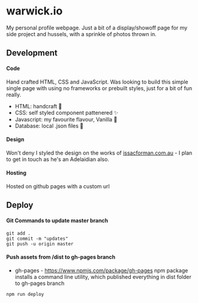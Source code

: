 # warwick.io
My personal profile webpage. Just a bit of a display/showoff page for my side project and hussels, with a sprinkle of photos thrown in.

## Development

#### Code
Hand crafted HTML, CSS and JavaScript. Was looking to build this simple single page with using no frameworks or prebuilt styles, just for a bit of fun really.

* HTML: handcraft :nut_and_bolt:
* CSS: self styled component pattenered :sparkles:
* Javascript: my favourite flavour, Vanilla :icecream:
* Database: local .json files :floppy_disk:

#### Design
Won't deny I styled the design on the works of <a href="issacforman.com.au">issacforman.com.au</a> - I plan to get in touch as he's an Adelaidian also.

#### Hosting 
Hosted on github pages with a custom url

## Deploy

#### Git Commands to update master branch
```
git add . 
git commit -m "updates"
git push -u origin master
```
#### Push assets from /dist to gh-pages branch

* gh-pages - https://www.npmjs.com/package/gh-pages
npm package installs a command line utility, which published everything in dist folder to gh-pages branch

```
npm run deploy
```
